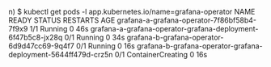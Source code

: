 n) $ kubectl get pods -l app.kubernetes.io/name=grafana-operator
NAME                                                             READY   STATUS              RESTARTS   AGE
grafana-a-grafana-operator-7f86bf58b4-7f9x9                      1/1     Running             0          46s
grafana-a-grafana-operator-grafana-deployment-6f47b5c8-jx28q     0/1     Running             0          34s
grafana-b-grafana-operator-6d9d47cc69-9q4f7                      0/1     Running             0          16s
grafana-b-grafana-operator-grafana-deployment-5644ff479d-crz5n   0/1     ContainerCreating   0          16s
